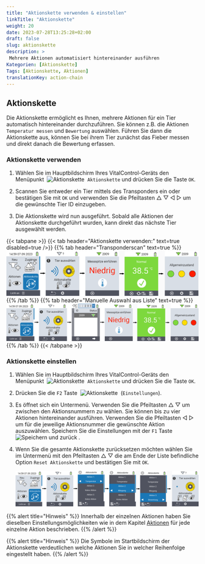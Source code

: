 ```yaml
---
title: "Aktionskette verwenden & einstellen"
linkTitle: "Aktionskette"
weight: 20
date: 2023-07-28T13:25:28+02:00
draft: false
slug: aktionskette
description: >
 Mehrere Aktionen automatisiert hintereinander ausführen
Kategorien: [Aktionskette]
Tags: [Aktionskette, Aktionen]
translationKey: action-chain
---
```

## Aktionskette

Die Aktionskette ermöglicht es Ihnen, mehrere Aktionen für ein Tier automatisch hintereinander durchzuführen. Sie können z.B. die Aktionen `Temperatur messen` und `Bewertung` auswählen. Führen Sie dann die Aktionskette aus, können Sie bei ihrem Tier zunächst das Fieber messen und direkt danach die Bewertung erfassen.

### Aktionskette verwenden

1. Wählen Sie im Hauptbildschirm Ihres VitalControl-Geräts den Menüpunkt &nbsp;<img src="/icons/actions/action-chain.svg" width="35" align="bottom" alt="Aktionskette" />&nbsp; `Aktionskette` und drücken Sie die Taste `OK`.

2. Scannen Sie entweder ein Tier mittels des Transponders ein oder bestätigen Sie mit `OK` und verwenden Sie die Pfeiltasten △ ▽ ◁ ▷ um die gewünschte Tier ID einzugeben.

3. Die Aktionskette wird nun ausgeführt. Sobald alle Aktionen der Aktionskette durchgeführt wurden, kann direkt das nächste Tier ausgewählt werden.

{{< tabpane >}}
{{< tab header="Aktionskette verwenden:" text=true disabled=true />}}
{{% tab header="Transponderscan" text=true %}}
![VitalControl: Menüfolge Aktionskette](bilder/aktionskette-transponderscan.png "Aktionskette")
{{% /tab %}}
{{% tab header="Manuelle Auswahl aus Liste" text=true %}}
![VitalControl: Menüfolge Aktionskette](bilder/aktionskette.png "Aktionskette")
{{% /tab %}}
{{< /tabpane >}}


### Aktionskette einstellen

1. Wählen Sie im Hauptbildschirm Ihres VitalControl-Geräts den Menüpunkt &nbsp;<img src="/icons/actions/action-chain.svg" width="35" align="bottom" alt="Aktionskette" />&nbsp; `Aktionskette` und drücken Sie die Taste `OK`.

2. Drücken Sie die `F2` Taste  &nbsp;<img src="/icons/gear.svg" width="25" align="bottom" alt="Aktionskette" />&nbsp; (`Einstellungen`).

3. Es öffnet sich ein Untermenü. Verwenden Sie die Pfeiltasten △ ▽ um zwischen den Aktionsnummern zu wählen. Sie können bis zu vier Aktionen hintereinander ausführen. Verwenden Sie die Pfeiltasten ◁ ▷ um für die jeweilige Aktionsnummer die gewünschte Aktion auszuwählen. Speichern Sie die Einstellungen mit der `F1` Taste &nbsp;<img src="/icons/footer/save_exit.svg" width="65" align="bottom" alt="Speichern und zurück" />&nbsp;.

4. Wenn Sie die gesamte Aktionskette zurücksetzen möchten wählen Sie im Untermenü mit den Pfeiltasten △ ▽ die am Ende der Liste befindliche Option `Reset Aktionskette` und bestätigen Sie mit `OK`.

    ![VitalControl: Menüfolge Aktionskette](bilder/aktionsketteeinstellen.png "Aktionskette einstellen")

{{% alert title="Hinweis" %}}
Innerhalb der einzelnen Aktionen haben Sie dieselben Einstellungsmöglichkeiten wie in dem Kapitel [Aktionen](../aktionen) für jede einzelne Aktion beschrieben.
{{% /alert %}}

{{% alert title="Hinweis" %}}
Die Symbole im Startbildschirm der Aktionskette verdeutlichen welche Aktionen Sie in welcher Reihenfolge eingestellt haben.
{{% /alert %}}